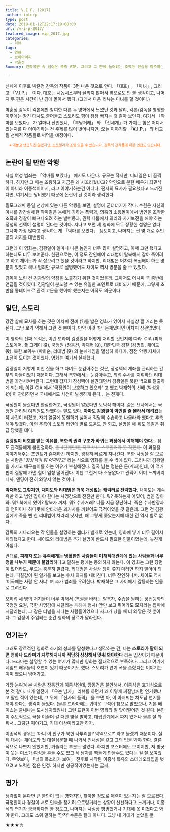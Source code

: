 ```yaml
---
title: V.I.P. (2017)
author: interp
type: post
date: 2019-01-12T22:17:19+00:00
url: /v-i-p-2017/
featured_image: vip_2017.jpg
categories:
  - 리뷰
tags:
  - 영화
  - 브이아이피
  - 박훈정
Summary: 긴장국면 속 넘어온 북측 VIP. 그리고 그 안에 들어있는 추악한 진실을 마주하는 남자들.

---
```

신세계 이후로 박훈정 감독의 작품이 3편 나온 것으로 안다. 「대호」, 「마녀」, 그리고 「V.I.P.」  이다. 대호는 시놉시스부터 끌리지 않아서 앞으로도 안 볼 생각이고, 나머지 두 편은 시간이 난 김에 몰아서 봤다. (그래서 다음 리뷰는 마녀를 할 것이다.)

박훈정 감독이 각본에만 참여한 다른 두 영화에서 느꼈던 것과 달리, 각본/감독을 병행한 이후에는 찰진 대사도 줄어들고 스토리도 힘이 점점 빠지는 것 같아 보인다. 여기서 「악마를 보았다」 가 얼마나 잔인했니, 「부당거래」 와 「신세계」가 가지는 힘은 어디서 있는지를 다 이야기하는 건 주제를 많이 벗어나지만, 오늘 이야기할 **「V.I.P.**」 와 비교될 선배격 작품들로 써먹을 예정이다.

<p style="text-align: center;">
  <span style="color: #ff6600; font-size: 0.8em;">※ 대놓고 언급하진 않겠지만, 스포일러가 소량 있을 수 있습니다. 감독의 전작품에 대한 언급도 있습니다.</span>
</p>

## 논란이 될 만한 악행

사실 여성 범죄는 「악마를 보았다」 에서도 나온다. 규모는 작지만, 디테일은 더 끔찍하다. 하지만 그 때는 조용하고 지금은 왜 시끄러웠냐고? 악인으로 분한 배우가 최민식이 아니라 이종석이어서, 라고 이야기하는건 아니다. 전자의 묘사가 필요했다고 느껴진다면, 여기서는 낭비했기 때문에 논란이 된 것이라 생각한다.

필모그래피 동일 선상에 있는 다른 악행을 보면, 설명에 군더더기가 작다. 수현은 자신의 아내를 강간살해한 악마같은 놈에게 가하는 폭력과, 의혹의 소용돌이에서 범인을 조작한 조폭과 경찰이 빠져나오려 하는 발버둥과, 권력 다툼에서 의리와 자기보전을 해야 하는 정청의 선택이 설명이 된다는 것이다. 지나고 보면 세 영화에 모두 장황한 설명은 없다. 그나마 가장 많다고 생각하는게 「악마를 보았다」 정도이고, 나머지는 씬 몇 개로 주인공의 처지를 대변한다.

그런데 이 영화는, 김광일이 얼마나 나쁜 놈인지 너무 많이 설명하고, 이제 그만 됐다고 하는데도 너무 보여준다. 한편으로는, 이 정도 잔인해야 리대범이 탈북해서 잡아 죽이려고 하고 채이도가 꼭 잡으려고 했을 것이라고 하지만, 리대범은 어차피 복권해야 하는 명분이 있었고 국내 범죄만 규모로 설명했어도 채이도 역시 명분을 줄 수 있었다.

감독이 노린 건 김광일의 약점을 노출하기 위한 것이었을까. 그마저도 어차피 극 중반에 언급될 것이였다. 김광일이 분노할 수 있는 유일한 포인트로 대비되기 때문에, 그렇게 초반을 롱테이크로 관객 고문을 했어야 했는지는 아직도 의문이다.

## 일단, 스토리

강간 살해 묘사를 하는 것은 어차피 전례 (?)를 밟은 영화가 있어서 사실상 깔 거리는 못 된다. 그냥 보기 역해서 그런 것 뿐이다. 만약 이것 '만' 문제였다면 어차피 상관없었다.

이 영화의 진짜 목적은, 이런 또라이 김광일을 어떻게 처리할 것인지에 따라  CIA (피터 스토메어, 폴 그레이 役), 국정원 (장동건, 박재혁 役), 대한민국 경찰 (김명민, 채이도 役), 북한 보위부 (박희순, 리대범 役) 의 눈치게임을 열심히 하다가, 점점 악행 자체에 초점이 모이는 것이었다. 영화는 여기서 실패했다.

김광일이 저렇게 미친 짓을 하고 다녀도 눈감아주는 것은, 장성택의 계좌를 관리하는 간부의 아들이었기 때문이다. 그래서 북한에서는 눈감아주고, 되려 수사를 지휘하던 리대범을 좌천시켜버린다. 그런데 갑자기 장성택이 실권되면서 김광일은 북한 밖으로 탈출하게 되는데, 이걸 CIA 에서 '국정원이 보호하고 있으라' 고 했고 박재혁의 선배 (박성웅 扮) 이 관리하면서 국내에서도 사건이 발생하게 된다&#8230; 는 전개다.

국정원이 몰랐다면 한심한거고, 국정원이 알았다면 도덕적 해이다. 숨은 묘사에서는 국정원 관리팀 여직원도 당했다는 말도 있다. **아마도 김광일이 악인일 줄 몰라서 데려왔는데** 사건이 터졌고, 자기 얼굴에 똥칠하기 싫어서 적당히 수습하고 나몰라라 했다고 추측해야 맞겠다. 이런 추측이 스토리 라인에 별로 도움도 안 되고, 설명을 해 줘도 똑같은 취급 당했을 테다.

**김광일이 비호를 받는 이유를, 북한의 권력 구조가 바뀌는 과정에서 이해해야 한다**는 점도 관객들에게 불친절하다. <del><span style="color: #999999;">총 4단계인데, 적고 보니 스포일러라 못 적겠다.</span></del> 이 과정을 이야기해주는 포인트가 존재하긴 하지만, 굉장히 빠르게 지나간다. 북한 사정을 잘 모르는 사람은 '_장성택이 뭐 어쩌라고_' 라는 식으로 영화를 볼 수 밖에 없다. 그러니까 김광일을 가지고 배구놀이를 하는 이유가 부실해진다. 결국 남는 명분은 돈(계좌)인데, 이 맥거핀이 결말에 가면 힘이 엄청 떨어진다. 이젠 그런거 다 소용없다고 관객이 이미 느껴버리니까, 엔딩이 전혀 와닿지 않는 것이다.

**박재혁도 그렇지만, 채이도와 리대범은 더욱 개성없는 캐릭터로 전락했다.** 채이도는 계속 욕만 하고 범인 잡아야 한다는 사명감으로 전진만 한다. 뭐? 못하는게 어딨어, 범인 잡아와. 뭐? 북에서 왔어? 탈북자 꺼져. 뭐? 수사거래? 니들 지금 장난하냐. 죽은 수사반장과의 연민이나 하다못해 안타까운 과거사를 끼웠어도 극적이었을 것 같은데. 그런 건 김광일에게 죽을 뻔 한 리대범이 차라리 낫지만, 왜 그렇게 쫓았는지에 대한 건 역시 별로 없다.

감독의 시나리오는 각 인물을 설명하는 챕터가 별개로 있는데, 영화에 넣기 너무 길어서 제외했다고 한다. 채이도와 리대범은 추가 설명이 반드시 필요한 인물이었는데, 놓친게 아쉽다.

반대로, **피해자 또는 유족에게는 냉혈한인 사람들이 이해적대관계에 있는 사람들과 너무 정을 나누기 때문에 불합리**하다고 말하는 평에는 동의하지 않는다. 이 영화는 그런 장면이 없더라도, 무드는 충분히 깔렸다. 리대범은 사실상 당이 쫒지 마라면 하지 말아야 되는데, 피칠갑이 된 일가를 보고는 수사 의지를 내비친다. 너무 잔인하니까. 채이도 역시 '미국에는 사람 안 사냐' 며 추가 범죄를 우려한다. 박재혁은 그 사이에서 갈등하는 인물로 그려진다.

오히려 세 명의 처지들이 너무 박해서 (복권을 바라는 탈북자, 수습을 원하는 풍전등화의 국정원 요원, 극한 사명감에 시달리는 <span style="color: #999999;"><del>욕쟁이</del></span> 형사) 앞만 보고 뛰어가도 모자라는 압박에 시달리는데, 그 같은 터널을 지나는 사람들이었으니 사고가 났을 때 더 와닿은 것 뿐이다. 그 감정이 주입되는 순간 영화의 장르가 달라진다.

## 연기는?

그래도 장르적인 영화로 소기의 성과를 달성했다고 생각하는 건, 나는 **스토리가 말이 되면 영화나 드라마가 지루해지니까 적당히 상상해서 맞춰 봐야한다** 라는 입장이기 때문이다. 드라마는 설명할 수 있는 여지가 많지만 영화는 절대적으로 부족하다. 그리고 여기에 네임드 배우들의 호연이 있기 때문이기도 했다. 스토리가 연기 폭을 좁혔다는 이야기는 이미 했으니 넘어가고.

가장 눈여겨 본 사람은 장동건과 이종석인데, 장동건은 불안해서, 이종석은 호기심으로 본 것 같다. 내가 일전에 「우는 남자」 리뷰를 하면서 왜 이렇게 찌질남처럼 연기했냐고 말한 적이 있는데, 그 뒤에 「신사의 품격」 을 보면 아, 이 아저씨는 차도남 연기를 해야 한다는 생각이 들었다. (물론 드라마에는 귀여운 구석이 참으로 많았으나, 기본 베이스는 쿨내나는 도시남자였잖나) 그런 표현이 이번 영화와 잘 맞아떨어진 것 같다. 본인이 주도적으로 극을 이끌어 갈 때엔 빛을 발하고, 대립관계에서 짜져 있거나 물론 잘 봐줘서.. 그렇단 이야기고, 기대 이상이라고만 하자.

이종석의 경우는 '아니 이 친구가 북한 사투리를? 악역으로?' 라고 놀랬기 때문이다. 실제 대사는 채이도와 첫 대질심문할 때 나와서 인내심을 갖고 그의 입을 봐야 한다. 결론적으로 나쁘지 않았지만, 거슬리는 부분도 많았다. 하지만 포스터에도 보이지만, 저 빙긋이 웃는 미소가 여심을 흔들 수도 있고 세 남자를 빡돌게 만들수도 있다는 걸 잘 보여줬다. 무엇보다, 「너의 목소리가 보여」 전후로 시작된 이종석 특유의 스테레오타입을 벗으려고 노력한 점은 인정. 하지만 성공적이었는지는 글쎄.

## 평가

생각없이 본다면 큰 불만이 없는 영화지만, 찾아볼 정도로 매력이 있는지는 잘 모르겠다. 국정원이나 경찰이 서로 잇속을 챙기려 으르렁거리는 상황이 신선하다고 느끼거나, 이종석의 연기가 궁금하다면 볼 정도고, 나머지는 사실상 평범했거나 기대에 못 미쳤다고 봐야 한다. 그래도 소위 말하는 '망작' 수준은 절대 아니다. 그냥 내 기대가 높았을 뿐.

★★★☆